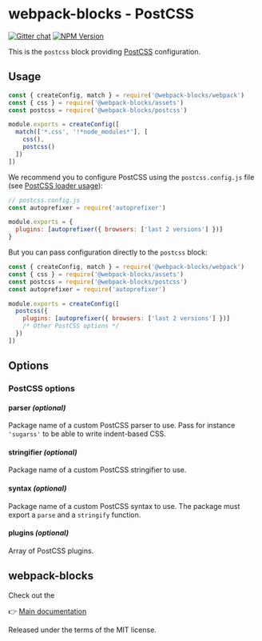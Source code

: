 # webpack-blocks - PostCSS

[![Gitter chat](https://badges.gitter.im/webpack-blocks.svg)](https://gitter.im/webpack-blocks)
[![NPM Version](https://img.shields.io/npm/v/@webpack-blocks/postcss.svg)](https://www.npmjs.com/package/@webpack-blocks/postcss)

This is the `postcss` block providing [PostCSS](http://postcss.org/) configuration.

## Usage

<!-- prettier-ignore-start -->
```js
const { createConfig, match } = require('@webpack-blocks/webpack')
const { css } = require('@webpack-blocks/assets')
const postcss = require('@webpack-blocks/postcss')

module.exports = createConfig([
  match(['*.css', '!*node_modules*'], [
    css(),
    postcss()
  ])
])
```
<!-- prettier-ignore-end -->

We recommend you to configure PostCSS using the `postcss.config.js` file (see
[PostCSS loader usage](https://github.com/postcss/postcss-loader#usage)):

```js
// postcss.config.js
const autoprefixer = require('autoprefixer')

module.exports = {
  plugins: [autoprefixer({ browsers: ['last 2 versions'] })]
}
```

But you can pass configuration directly to the `postcss` block:

```js
const { createConfig, match } = require('@webpack-blocks/webpack')
const { css } = require('@webpack-blocks/assets')
const postcss = require('@webpack-blocks/postcss')
const autoprefixer = require('autoprefixer')

module.exports = createConfig([
  postcss({
    plugins: [autoprefixer({ browsers: ['last 2 versions'] })]
    /* Other PostCSS options */
  })
])
```

## Options

### PostCSS options

#### parser _(optional)_

Package name of a custom PostCSS parser to use. Pass for instance `'sugarss'` to be able to write
indent-based CSS.

#### stringifier _(optional)_

Package name of a custom PostCSS stringifier to use.

#### syntax _(optional)_

Package name of a custom PostCSS syntax to use. The package must export a `parse` and a `stringify`
function.

#### plugins _(optional)_

Array of PostCSS plugins.

## webpack-blocks

Check out the

👉 [Main documentation](https://github.com/andywer/webpack-blocks)

Released under the terms of the MIT license.
